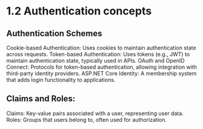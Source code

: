 # 1.2 Authentication concepts

## Authentication Schemes

Cookie-based Authentication:
    Uses cookies to maintain authentication state across requests.
Token-based Authentication:
    Uses tokens (e.g., JWT) to maintain authentication state, typically used in APIs.
OAuth and OpenID Connect:
    Protocols for token-based authentication, allowing integration with third-party identity providers.
ASP.NET Core Identity:
    A membership system that adds login functionality to applications.


## Claims and Roles:

Claims:
    Key-value pairs associated with a user, representing user data.
Roles:
    Groups that users belong to, often used for authorization.

